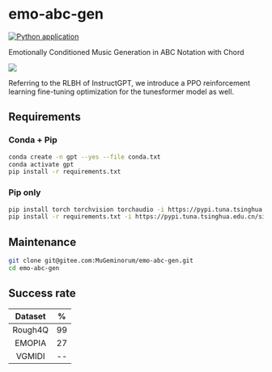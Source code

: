 # emo-abc-gen
[![Python application](https://github.com/monet-joe/emo-abc-gen/actions/workflows/python-app.yml/badge.svg?branch=main)](https://github.com/monet-joe/emo-abc-gen/actions/workflows/python-app.yml)

Emotionally Conditioned Music Generation in ABC Notation with Chord

![](https://github.com/monet-joe/emo-abc-gen/assets/20459298/9ee364d5-f80f-460d-9154-58b85ad59d15)

Referring to the RLBH of InstructGPT, we introduce a PPO reinforcement learning fine-tuning optimization for the tunesformer model as well.

## Requirements
### Conda + Pip
```bash
conda create -n gpt --yes --file conda.txt
conda activate gpt
pip install -r requirements.txt
```

### Pip only
```bash
pip install torch torchvision torchaudio -i https://pypi.tuna.tsinghua.edu.cn/simple
pip install -r requirements.txt -i https://pypi.tuna.tsinghua.edu.cn/simple
```

## Maintenance
```bash
git clone git@gitee.com:MuGeminorum/emo-abc-gen.git
cd emo-abc-gen
```

## Success rate
| Dataset |   %   |
| :-----: | :---: |
| Rough4Q |  99   |
| EMOPIA  |  27   |
| VGMIDI  |  --   |
